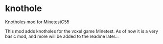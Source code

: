 knothole
========

Knotholes mod for MinetestC55

This mod adds knotholes for the voxel game Minetest.  As of now it is a very basic mod, and more will be added to the readme later...